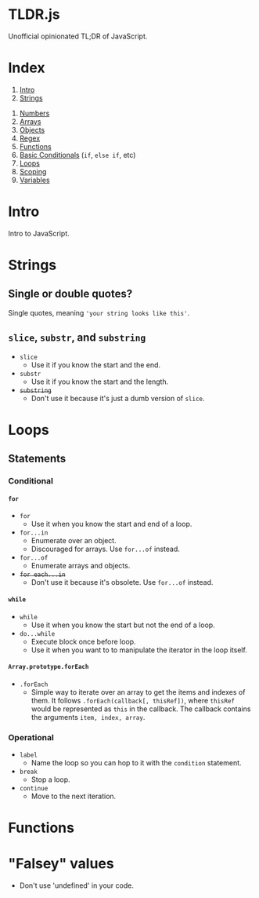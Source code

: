 TLDR.js
=======
Unofficial opinionated TL;DR of JavaScript.

# Index
1. [Intro](#intro)
1. [Strings](#strings)
<!-- TODO: Numbers, -->
1. [Numbers](#numbers)
1. [Arrays](#arrays)
1. [Objects](#objects)
1. [Regex](#regex)
1. [Functions](#functions)
1. [Basic Conditionals](#basic-conditionals) (`if`, `else if`, etc)
1. [Loops](#Loops)
1. [Scoping](#scoping)
1. [Variables](#variables)

# Intro
Intro to JavaScript.

# Strings
## Single or double quotes?
Single quotes, meaning `'your string looks like this'`.

## `slice`, `substr`, and `substring`
+ `slice`
  + Use it if you know the start and the end.
+ `substr`
  + Use it if you know the start and the length.
+ <s>`substring`</s>
  + Don't use it because it's just a dumb version of `slice`.

# Loops
## Statements
### Conditional
#### `for`
+ `for`
  + Use it when you know the start and end of a loop.
+ `for...in`
  + Enumerate over an object.
  + Discouraged for arrays. Use `for...of` instead.
+ `for...of`
  + Enumerate arrays and objects.
+ <s>`for each...in`</s>
  + Don't use it because it's obsolete. Use `for...of` instead.

#### `while`
+ `while`
  + Use it when you know the start but not the end of a loop.
+ `do...while`
  + Execute block once before loop.
  + Use it when you want to to manipulate the iterator in the loop itself.

#### `Array.prototype.forEach`
+ `.forEach`
  + Simple way to iterate over an array to get the items and indexes of them.  It follows `.forEach(callback[, thisRef])`, where `thisRef` would be represented as `this` in the callback.  The callback contains the arguments `item, index, array`.

### Operational
+ `label`
  + Name the loop so you can hop to it with the `condition` statement.
+ `break`
  + Stop a loop.
+ `continue`
  + Move to the next iteration.

# Functions

# "Falsey" values
+ Don't use 'undefined' in your code.
